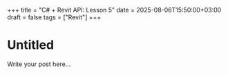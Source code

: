 +++
title = "C# + Revit API: Lesson 5"
date = 2025-08-06T15:50:00+03:00
draft = false
tags = ["Revit"]
+++

# Untitled

Write your post here...